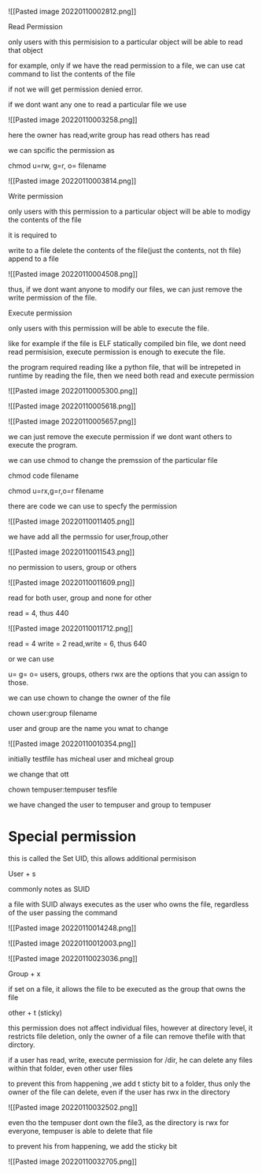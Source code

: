 ![[Pasted image 20220110002812.png]]

Read Permission

only users with this permisision to a particular object will be able to read that object

for example, only if we have the read permission to a file, we can use cat command to list the contents of the file

if not we will get permission denied error.

if we dont want any one to read a particular file we use 

![[Pasted image 20220110003258.png]]

here the owner has read,write
group has read
others has read

we can spcific the permission as

chmod u=rw, g=r, o= filename

![[Pasted image 20220110003814.png]]


Write permission

only users with this permission to a particular object will be able to modigy the contents of the file

it is required to 

write to a file
delete the contents of the file(just the contents, not th file)
append to a file

![[Pasted image 20220110004508.png]]

thus, if we dont want anyone to modify our files, we can just remove the write permission of the file.

Execute permission

only users with this permission will be able to execute the file.

like for example if the file is ELF statically compiled bin file, we dont need read permisision, execute permission is enough to execute the file.

the program required reading like a python file, that will be intrepeted in runtime by reading the file, then we need both read and execute permission

![[Pasted image 20220110005300.png]]

![[Pasted image 20220110005618.png]]

![[Pasted image 20220110005657.png]]

we can just remove the execute permission if we dont want others to execute the program.

we can use chmod to change the premssion of the particular file

chmod code filename

chmod u=rx,g=r,o=r filename

there are code we can use to specfy the permission

![[Pasted image 20220110011405.png]]

we have add all the permssio for user,froup,other

![[Pasted image 20220110011543.png]]

no permission to users, group or others

![[Pasted image 20220110011609.png]]

read for both user, group and none for other

read = 4, thus 440

![[Pasted image 20220110011712.png]]

read = 4
write = 2
read,write = 6, thus 640

or we can use 

u=
g=
o=
users, groups, others
rwx are the options that you can assign to those.

we can use chown to change the owner of the file

chown user:group filename

user and group are the name you wnat to change

![[Pasted image 20220110010354.png]]

initially testfile has micheal user and micheal group

we change that ott

chown tempuser:tempuser tesfile

we have changed the user to tempuser and group to tempuser


# Special permission

this is called the Set UID, this allows additional permisison 

User + s

commonly notes as SUID

a file with SUID always executes as the user who owns the file, regardless of the user passing the command

![[Pasted image 20220110014248.png]]


![[Pasted image 20220110012003.png]]

![[Pasted image 20220110023036.png]]

Group + x

if set on a file, it allows the file to be executed as the group that owns the file


other + t (sticky)

this permission does not affect individual files, however at directory level, it restricts file deletion, only the owner of a file can remove thefile with that dirctory.

if a user has read, write, execute permission for /dir, he can delete any files within that folder, even other user files

to prevent this from happening ,we add t sticty bit to a folder, thus only the owner of  the file can delete, even if the user has rwx in the directory

![[Pasted image 20220110032502.png]]

even tho the tempuser dont own the file3, as the directory is rwx for everyone, tempuser is able to delete that file

to prevent his from happening, we add the sticky bit

![[Pasted image 20220110032705.png]]







